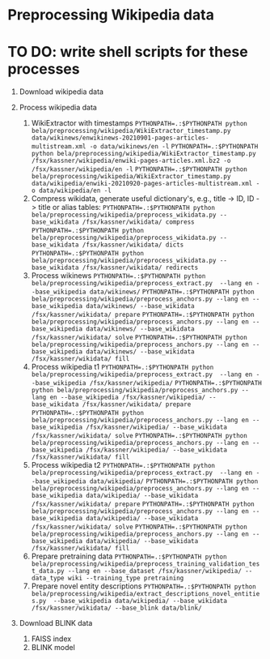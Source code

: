 # Preprocessing Wikipedia data
# TO DO: write shell scripts for these processes
1. Download wikipedia data
2. Process wikipedia data
   1. WikiExtractor with timestamps
   ```PYTHONPATH=.:$PYTHONPATH python bela/preprocessing/wikipedia/WikiExtractor_timestamp.py data/wikinews/enwikinews-20210901-pages-articles-multistream.xml -o data/wikinews/en -l```
   ```PYTHONPATH=.:$PYTHONPATH python bela/preprocessing/wikipedia/WikiExtractor_timestamp.py /fsx/kassner/wikipedia/enwiki-pages-articles.xml.bz2 -o /fsx/kassner/wikipedia/en -l```
   ```PYTHONPATH=.:$PYTHONPATH python bela/preprocessing/wikipedia/WikiExtractor_timestamp.py  data/wikipedia/enwiki-20210920-pages-articles-multistream.xml -o data/wikipedia/en -l```
   2. Compress wikidata, generate useful dictionary's, e.g., title -> ID, ID -> title or alias tables:
   ```PYTHONPATH=.:$PYTHONPATH python bela/preprocessing/wikipedia/preprocess_wikidata.py --base_wikidata /fsx/kassner/wikidata/ compress```
   ```PYTHONPATH=.:$PYTHONPATH python bela/preprocessing/wikipedia/preprocess_wikidata.py --base_wikidata /fsx/kassner/wikidata/ dicts```
   ```PYTHONPATH=.:$PYTHONPATH python bela/preprocessing/wikipedia/preprocess_wikidata.py --base_wikidata /fsx/kassner/wikidata/ redirects```
   3. Process wikinews
   ```PYTHONPATH=.:$PYTHONPATH python bela/preprocessing/wikipedia/preprocess_extract.py  --lang en --base_wikipedia data/wikinews/```
   ```PYTHONPATH=.:$PYTHONPATH python bela/preprocessing/wikipedia/preprocess_anchors.py --lang en --base_wikipedia data/wikinews/ --base_wikidata /fsx/kassner/wikidata/ prepare```
   ```PYTHONPATH=.:$PYTHONPATH python bela/preprocessing/wikipedia/preprocess_anchors.py --lang en --base_wikipedia data/wikinews/ --base_wikidata /fsx/kassner/wikidata/ solve```
   ```PYTHONPATH=.:$PYTHONPATH python bela/preprocessing/wikipedia/preprocess_anchors.py --lang en --base_wikipedia data/wikinews/ --base_wikidata /fsx/kassner/wikidata/ fill```
   4. Process wikipedia t1
   ```PYTHONPATH=.:$PYTHONPATH python bela/preprocessing/wikipedia/preprocess_extract.py  --lang en --base_wikipedia /fsx/kassner/wikipedia/```
   ```PYTHONPATH=.:$PYTHONPATH python bela/preprocessing/wikipedia/preprocess_anchors.py --lang en --base_wikipedia /fsx/kassner/wikipedia/ --base_wikidata /fsx/kassner/wikidata/ prepare```
   ```PYTHONPATH=.:$PYTHONPATH python bela/preprocessing/wikipedia/preprocess_anchors.py --lang en --base_wikipedia /fsx/kassner/wikipedia/ --base_wikidata /fsx/kassner/wikidata/ solve```
   ```PYTHONPATH=.:$PYTHONPATH python bela/preprocessing/wikipedia/preprocess_anchors.py --lang en --base_wikipedia /fsx/kassner/wikipedia/ --base_wikidata /fsx/kassner/wikidata/ fill```
   5. Process wikipedia t2
   ```PYTHONPATH=.:$PYTHONPATH python bela/preprocessing/wikipedia/preprocess_extract.py  --lang en --base_wikipedia data/wikipedia/```
   ```PYTHONPATH=.:$PYTHONPATH python bela/preprocessing/wikipedia/preprocess_anchors.py --lang en --base_wikipedia data/wikipedia/ --base_wikidata /fsx/kassner/wikidata/ prepare```
   ```PYTHONPATH=.:$PYTHONPATH python bela/preprocessing/wikipedia/preprocess_anchors.py --lang en --base_wikipedia data/wikipedia/ --base_wikidata /fsx/kassner/wikidata/ solve```
   ```PYTHONPATH=.:$PYTHONPATH python bela/preprocessing/wikipedia/preprocess_anchors.py --lang en --base_wikipedia data/wikipedia/ --base_wikidata /fsx/kassner/wikidata/ fill```
   6. Prepare pretraining data
   ```PYTHONPATH=.:$PYTHONPATH python bela/preprocessing/wikipedia/preprocess_training_validation_test_data.py --lang en --base_dataset /fsx/kassner/wikipedia/ --data_type wiki --training_type pretraining```
   7. Prepare novel entity descriptions
   ```PYTHONPATH=.:$PYTHONPATH python bela/preprocessing/wikipedia/extract_descriptions_novel_entities.py  --base_wikipedia data/wikipedia/ --base_wikidata /fsx/kassner/wikidata/ --base_blink data/blink/```

3. Download BLINK data 
   1. FAISS index
   2. BLINK model

